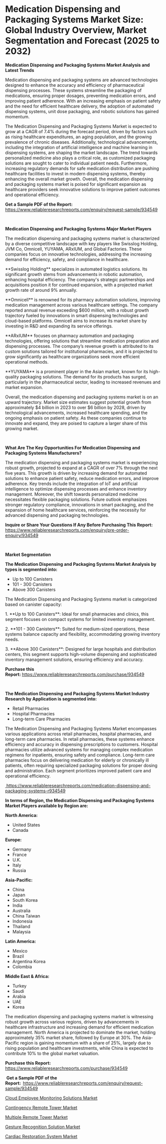 <p><h1>Medication Dispensing and Packaging Systems Market Size: Global Industry Overview, Market Segmentation and Forecast (2025 to 2032)</h1></p><p><strong>Medication Dispensing and Packaging Systems Market Analysis and Latest Trends</strong></p>
<p><p>Medication dispensing and packaging systems are advanced technologies designed to enhance the accuracy and efficiency of pharmaceutical dispensing processes. These systems streamline the packaging of medications, ensuring proper dosages, preventing medication errors, and improving patient adherence. With an increasing emphasis on patient safety and the need for efficient healthcare delivery, the adoption of automated dispensing systems, unit dose packaging, and robotic solutions has gained momentum.</p><p>The Medication Dispensing and Packaging Systems Market is expected to grow at a CAGR of 7.4% during the forecast period, driven by factors such as rising healthcare expenditures, an aging population, and the growing prevalence of chronic diseases. Additionally, technological advancements, including the integration of artificial intelligence and machine learning in dispensing systems, are shaping the market landscape. The trend towards personalized medicine also plays a critical role, as customized packaging solutions are sought to cater to individual patient needs. Furthermore, increasing regulatory demands for safe medication distribution are pushing healthcare facilities to invest in modern dispensing systems, thereby enhancing the overall market growth. Overall, the medication dispensing and packaging systems market is poised for significant expansion as healthcare providers seek innovative solutions to improve patient outcomes and operational efficiency.</p></p>
<p><strong>Get a Sample PDF of the Report:&nbsp;</strong> <a href="https://www.reliableresearchreports.com/enquiry/request-sample/934549?utm_campaign=34&utm_medium=2&utm_source=Github&utm_content=ia&utm_term=07032025&utm_id=medication-dispensing-and-packaging-systems">https://www.reliableresearchreports.com/enquiry/request-sample/934549</a></p>
<p>&nbsp;</p>
<p><strong>Medication Dispensing and Packaging Systems Major Market Players</strong></p>
<p><p>The medication dispensing and packaging systems market is characterized by a diverse competitive landscape with key players like Swisslog Holding, JVM Co, Omnicell, YUYAMA, ARxIUM, and Global Factories. These companies focus on innovative technologies, addressing the increasing demand for efficiency, safety, and compliance in healthcare.</p><p>**Swisslog Holding** specializes in automated logistics solutions. Its significant growth stems from advancements in robotic automation, enhancing hospital efficiency. The company's strategic partnerships and acquisitions position it for continued expansion, with a projected market growth rate of around 9% annually.</p><p>**Omnicell** is renowned for its pharmacy automation solutions, improving medication management across various healthcare settings. The company reported annual revenue exceeding $600 million, with a robust growth trajectory fueled by innovations in smart dispensing technologies and cloud-based platforms. Omnicell aims to increase its market share by investing in R&D and expanding its service offerings.</p><p>**ARxIUM** focuses on pharmacy automation and packaging technologies, offering solutions that streamline medication preparation and dispensing processes. The company’s revenue growth is attributed to its custom solutions tailored for institutional pharmacies, and it is projected to grow significantly as healthcare organizations seek more efficient operational methods.</p><p>**YUYAMA** is a prominent player in the Asian market, known for its high-quality packaging solutions. The demand for its products has surged, particularly in the pharmaceutical sector, leading to increased revenues and market expansion.</p><p>Overall, the medication dispensing and packaging systems market is on an upward trajectory. Market size estimates suggest potential growth from approximately $4 billion in 2023 to over $6 billion by 2028, driven by technological advancements, increased healthcare spending, and the ongoing emphasis on patient safety. As these companies continue to innovate and expand, they are poised to capture a larger share of this growing market.</p></p>
<p>&nbsp;</p>
<p><strong>What Are The Key Opportunities For Medication Dispensing and Packaging Systems Manufacturers?</strong></p>
<p><p>The medication dispensing and packaging systems market is experiencing robust growth, projected to expand at a CAGR of over 7% through the next five years. This growth is driven by increasing demand for automated solutions to enhance patient safety, reduce medication errors, and improve adherence. Key trends include the integration of IoT and artificial intelligence to optimize dispensing processes and enhance inventory management. Moreover, the shift towards personalized medicine necessitates flexible packaging solutions. Future outlook emphasizes stronger regulatory compliance, innovations in smart packaging, and the expansion of home healthcare services, reinforcing the necessity for advanced dispensing and packaging technologies.</p></p>
<p><strong>Inquire or Share Your Questions If Any Before Purchasing This Report:</strong> <a href="https://www.reliableresearchreports.com/enquiry/pre-order-enquiry/934549?utm_campaign=34&utm_medium=2&utm_source=Github&utm_content=ia&utm_term=07032025&utm_id=medication-dispensing-and-packaging-systems">https://www.reliableresearchreports.com/enquiry/pre-order-enquiry/934549</a></p>
<p>&nbsp;</p>
<p><strong>Market Segmentation</strong></p>
<p><strong>The Medication Dispensing and Packaging Systems Market Analysis by types is segmented into:</strong></p>
<p><ul><li>Up to 100 Canisters</li><li>101 - 300 Canisters</li><li>Above 300 Canisters</li></ul></p>
<p><p>The Medication Dispensing and Packaging Systems market is categorized based on canister capacity: </p><p>1. **Up to 100 Canisters**: Ideal for small pharmacies and clinics, this segment focuses on compact systems for limited inventory management.</p><p>2. **101 - 300 Canisters**: Suited for medium-sized operations, these systems balance capacity and flexibility, accommodating growing inventory needs.</p><p>3. **Above 300 Canisters**: Designed for large hospitals and distribution centers, this segment supports high-volume dispensing and sophisticated inventory management solutions, ensuring efficiency and accuracy.</p></p>
<p><strong>Purchase this Report:&nbsp;</strong><a href="https://www.reliableresearchreports.com/purchase/934549?utm_campaign=34&utm_medium=2&utm_source=Github&utm_content=ia&utm_term=07032025&utm_id=medication-dispensing-and-packaging-systems">https://www.reliableresearchreports.com/purchase/934549</a></p>
<p>&nbsp;</p>
<p><strong>The Medication Dispensing and Packaging Systems Market Industry Research by Application is segmented into:</strong></p>
<p><ul><li>Retail Pharmacies</li><li>Hospital Pharmacies</li><li>Long-term Care Pharmacies</li></ul></p>
<p><p>The Medication Dispensing and Packaging Systems Market encompasses various applications across retail pharmacies, hospital pharmacies, and long-term care pharmacies. In retail pharmacies, these systems enhance efficiency and accuracy in dispensing prescriptions to customers. Hospital pharmacies utilize advanced systems for managing complex medication regimens for inpatients, ensuring safety and compliance. Long-term care pharmacies focus on delivering medication for elderly or chronically ill patients, often requiring specialized packaging solutions for proper dosing and administration. Each segment prioritizes improved patient care and operational efficiency.</p></p>
<p><a href="https://www.reliableresearchreports.com/medication-dispensing-and-packaging-systems-r934549?utm_campaign=34&utm_medium=2&utm_source=Github&utm_content=ia&utm_term=07032025&utm_id=medication-dispensing-and-packaging-systems">&nbsp;https://www.reliableresearchreports.com/medication-dispensing-and-packaging-systems-r934549</a></p>
<p><strong>In terms of Region, the Medication Dispensing and Packaging Systems Market Players available by Region are:</strong></p>
<p>
    <p> <strong> North America: </strong>
        <ul>
            <li>United States</li>
            <li>Canada</li>
        </ul>
        </p> 
    <p> <strong> Europe: </strong>
        <ul>
            <li>Germany</li>
            <li>France</li>
            <li>U.K.</li>
            <li>Italy</li>
            <li>Russia</li>
        </ul>
        </p> 
    <p> <strong> Asia-Pacific: </strong>
        <ul>
            <li>China</li>
            <li>Japan</li>
            <li>South Korea</li>
            <li>India</li>
            <li>Australia</li>
            <li>China Taiwan</li>
            <li>Indonesia</li>
            <li>Thailand</li>
            <li>Malaysia</li>
        </ul>
        </p> 
    <p> <strong> Latin America: </strong>
        <ul>
            <li>Mexico</li>
            <li>Brazil</li>
            <li>Argentina Korea</li>
            <li>Colombia</li>
        </ul>
        </p> 
    <p> <strong> Middle East & Africa: </strong>
        <ul>
            <li>Turkey</li>
            <li>Saudi</li>
            <li>Arabia</li>
            <li>UAE</li>
            <li>Korea</li>
        </ul>
    </p>
    </p>
<p><p>The medication dispensing and packaging systems market is witnessing robust growth across various regions, driven by advancements in healthcare infrastructure and increasing demand for efficient medication management. North America is projected to dominate the market, holding approximately 35% market share, followed by Europe at 30%. The Asia-Pacific region is gaining momentum with a share of 25%, largely due to rising population and healthcare investments, while China is expected to contribute 10% to the global market valuation.</p></p>
<p><strong>Purchase this Report: </strong><a href="https://www.reliableresearchreports.com/purchase/934549?utm_campaign=34&utm_medium=2&utm_source=Github&utm_content=ia&utm_term=07032025&utm_id=medication-dispensing-and-packaging-systems">https://www.reliableresearchreports.com/purchase/934549</a></p>
<p>&nbsp;<strong>Get a Sample PDF of the Report:&nbsp;&nbsp;</strong><a href="https://www.reliableresearchreports.com/enquiry/request-sample/934549?utm_campaign=34&utm_medium=2&utm_source=Github&utm_content=ia&utm_term=07032025&utm_id=medication-dispensing-and-packaging-systems">https://www.reliableresearchreports.com/enquiry/request-sample/934549</a></p>
<p><strong></strong></p>
<p><p><a href="https://github.com/arvelm4nthig/Market-Research-Report-List-1/blob/main/cloud-employee-monitoring-solutions-market.md?utm_campaign=34&utm_medium=2&utm_source=Github&utm_content=ia&utm_term=07032025&utm_id=medication-dispensing-and-packaging-systems">Cloud Employee Monitoring Solutions Market</a></p><p><a href="https://github.com/xanaanenkaly/Market-Research-Report-List-1/blob/main/contingency-remote-tower-market.md?utm_campaign=34&utm_medium=2&utm_source=Github&utm_content=ia&utm_term=07032025&utm_id=medication-dispensing-and-packaging-systems">Contingency Remote Tower Market</a></p><p><a href="https://github.com/jaquelynhasenaue8/Market-Research-Report-List-1/blob/main/multiple-remote-tower-market.md?utm_campaign=34&utm_medium=2&utm_source=Github&utm_content=ia&utm_term=07032025&utm_id=medication-dispensing-and-packaging-systems">Multiple Remote Tower Market</a></p><p><a href="https://github.com/alasmyayock/Market-Research-Report-List-1/blob/main/gesture-recognition-solution-market.md?utm_campaign=34&utm_medium=2&utm_source=Github&utm_content=ia&utm_term=07032025&utm_id=medication-dispensing-and-packaging-systems">Gesture Recognition Solution Market</a></p><p><a href="https://github.com/memorirummy/Market-Research-Report-List-1/blob/main/cardiac-restoration-system-market.md?utm_campaign=34&utm_medium=2&utm_source=Github&utm_content=ia&utm_term=07032025&utm_id=medication-dispensing-and-packaging-systems">Cardiac Restoration System Market</a></p></p>